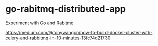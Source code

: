 # go-rabitmq-distributed-app
Experiment with Go and Rabitmq


https://medium.com/@tonywangcn/how-to-build-docker-cluster-with-celery-and-rabbitmq-in-10-minutes-13fc74d21730
